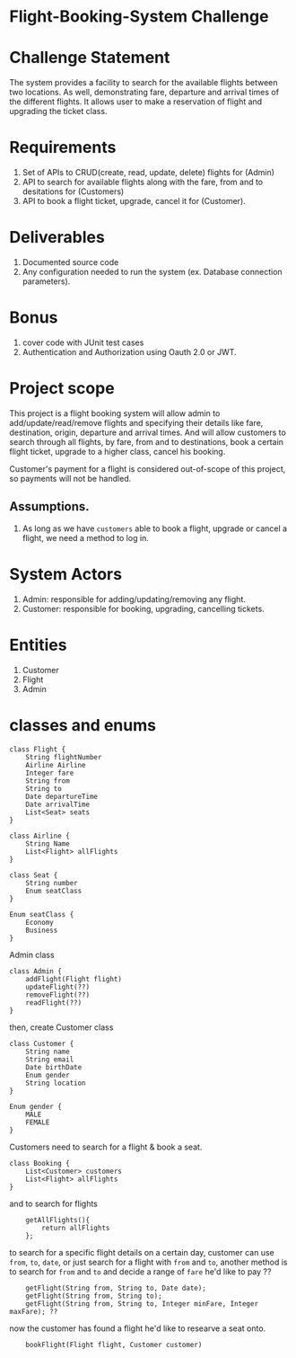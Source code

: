 # Flight-Booking-System Challenge

# Challenge Statement
The system provides a facility to search for the available flights between two locations. 
As well, demonstrating fare, departure and arrival times of the different flights.
It allows user to make a reservation of flight and upgrading the ticket class.

# Requirements
1. Set of APIs to CRUD(create, read, update, delete) flights for (Admin)
2. API to search for available flights along with the fare, from and to desitations for (Customers) 
3. API to book a flight ticket, upgrade, cancel it for (Customer).

# Deliverables
1. Documented source code
2. Any configuration needed to run the system (ex. Database connection parameters).

# Bonus
1. cover code with JUnit test cases
2. Authentication and Authorization using Oauth 2.0 or JWT.

# Project scope
This project is a flight booking system will allow admin to add/update/read/remove flights and specifying their details like fare, destination, origin, departure and arrival times.
And will allow customers to search through all flights, by fare, from and to destinations, book a certain flight ticket, upgrade to a higher class, cancel his booking.

Customer's payment for a flight is considered out-of-scope of this project, so payments will not be handled.

## Assumptions.
1. As long as we have `customers` able to book a flight, upgrade or cancel a flight, we need a method to log in.

# System Actors
1. Admin: responsible for adding/updating/removing any flight.
2. Customer: responsible for booking, upgrading, cancelling tickets.

# Entities
1. Customer
2. Flight
3. Admin

# classes and enums
```
class Flight {
    String flightNumber
    Airline Airline
    Integer fare
    String from
    String to
    Date departureTime
    Date arrivalTime
    List<Seat> seats
}
```

```
class Airline {
    String Name
    List<Flight> allFlights
}
```

```
class Seat {
    String number
    Enum seatClass
}
```

```
Enum seatClass {
    Economy
    Business
}
```

Admin class
```
class Admin {
    addFlight(Flight flight)
    updateFlight(??)
    removeFlight(??)
    readFlight(??)
}
```

then, create Customer class

```
class Customer {
    String name
    String email
    Date birthDate
    Enum gender
    String location
}

Enum gender {
    MALE
    FEMALE
}
```

Customers need to search for a flight & book a seat.
```
class Booking {
    List<Customer> customers
    List<Flight> allFlights
}
```

and to search for flights

```
    getAllFlights(){
        return allFlights
    };
```

to search for a specific flight details on a certain day, customer can use `from`, `to`, `date`, or just search for a flight with `from` and `to`, 
another method is to search for `from` and `to` and decide a range of `fare` he'd like to pay ??
```
    getFlight(String from, String to, Date date);
    getFlight(String from, String to);
    getFlight(String from, String to, Integer minFare, Integer maxFare); ??
```

now the customer has found a flight he'd like to researve a seat onto.

```
    bookFlight(Flight flight, Customer customer)
```
